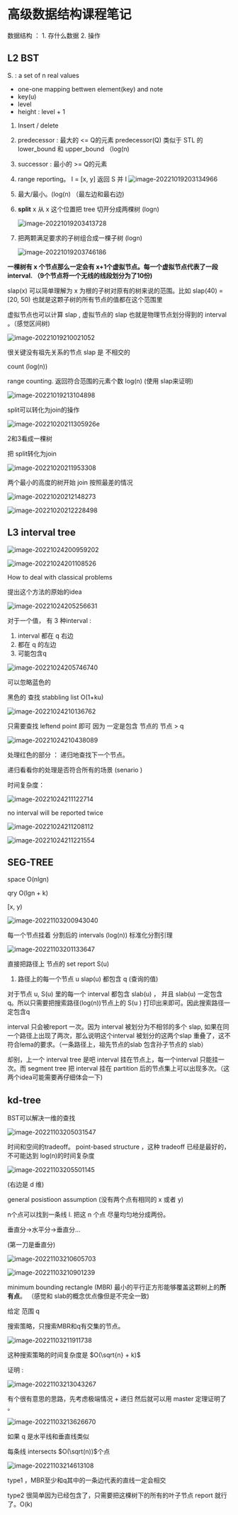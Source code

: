 # 高级数据结构课程笔记 

数据结构 ： 1. 存什么数据 2. 操作

## L2 BST

S. : a set of n real values 

* one-one mapping bettwen element(key) and note
* key(u)
* level 
* height : level  + 1

1. Insert / delete 
2. predecessor :  最大的 <= Q的元素  predecessor(Q)  类似于 STL 的 lower_bound 和 upper_bound  （log(n)

3. successor : 最小的 >= Q的元素 
4. range reporting。  I = [x, y]  返回 S 并 I  ![image-20221019203134966](my_note.assets/image-20221019203134966.png)

5. 最大/最小。(log(n) （最左边和最右边) 

6. **split** x 从 x 这个位置把 tree 切开分成两棵树 (logn)

   ![image-20221019203413728](my_note.assets/image-20221019203413728.png)

7. 把两颗满足要求的子树组合成一棵子树 (logn)

   ![image-20221019203746186](my_note.assets/image-20221019203746186.png)

**一棵树有 x 个节点那么一定会有 x+1个虚拟节点。每一个虚拟节点代表了一段 interval. （9个节点将一个无线的线段划分为了10份)** 

slap(x) 可以简单理解为 x 为根的子树对原有的树来说的范围。比如 slap(40) = [20, 50) 也就是这颗子树的所有节点的值都在这个范围里 

 虚拟节点也可以计算 slap , 虚拟节点的 slap 也就是物理节点划分得到的 interval 。（感觉区间树)

![image-20221019210021052](my_note.assets/image-20221019210021052.png)



很关键没有祖先关系的节点 slap 是 不相交的

count (log(n))

range counting.  返回符合范围的元素个数  log(n) (使用 slap来证明)

![image-20221019213104898](my_note.assets/image-20221019213104898.png)

split可以转化为join的操作

![image-20221020211305926](my_note.assets/image-20221020211305926.png)e

2和3看成一棵树

把 split转化为join 

![image-20221020211953308](my_note.assets/image-20221020211953308.png)

两个最小的高度的树开始 join 按照最差的情况

![image-20221020212148273](my_note.assets/image-20221020212148273.png)

![image-20221020212228498](my_note.assets/image-20221020212228498.png)

## L3 interval tree

 ![image-20221024200959202](my_note.assets/image-20221024200959202.png)

![image-20221024201108526](my_note.assets/image-20221024201108526.png)

How to deal with classical problems 

提出这个方法的原始的idea 

![image-20221024205256631](my_note.assets/image-20221024205256631.png)

对于一个值， 有 3 种interval : 

1. interval 都在 q 右边
2. 都在 q 的左边 
3. 可能包含q 

![image-20221024205746740](my_note.assets/image-20221024205746740.png)

可以忽略蓝色的 

黑色的 查找 stabbling list  O(1+ku)

![image-20221024210136762](my_note.assets/image-20221024210136762.png)

只需要查找 leftend point 即可 因为 一定是包含 节点的 节点  > q 

![image-20221024210438089](my_note.assets/image-20221024210438089.png)

处理红色的部分 ： 递归地查找下一个节点。 

递归看看你的处理是否符合所有的场景 (senario )

时间复杂度： 

![image-20221024211122714](my_note.assets/image-20221024211122714.png)

no interval will be reported twice 

![image-20221024211208112](my_note.assets/image-20221024211208112.png)

![image-20221024211221554](my_note.assets/image-20221024211221554.png)

## SEG-TREE 

space O(nlgn)

qry  O(lgn + k) 

[x, y)

![image-20221103200943040](my_note.assets/image-20221103200943040.png)

每一个节点挂着 分割后的 intervals (log(n)) 标准化分割引理

![image-20221103201133647](my_note.assets/image-20221103201133647.png)

直接把路径上 节点的 set report  S(u)  

1. 路径上的每一个节点 u slap(u) 都包含 q (查询的值)

对于节点 u, S(u) 里的每一个 interval 都包含  slab(u) ， 并且 slab(u) 一定包含 q。所以只需要把搜索路径(log(n))节点上的 S(u ) 打印出来即可。因此搜索路径一定包含q

interval 只会被report 一次。因为 interval 被划分为不相邻的多个 slap, 如果在同一个路径上出现了两次，那么说明这个interval 被划分的这两个slap 重叠了，这不符合lema的要求。（一条路径上，祖先节点的slab 包含孙子节点的 slab） 

却别，上一个 interval tree 是吧 interval 挂在节点上，每一个interval 只能挂一次。而 segment tree 把 interval 挂在 partition 后的节点集上可以出现多次。（这两个idea可能需要再仔细体会一下)

## kd-tree 

BST可以解决一维的查找

![image-20221103205031547](my_note.assets/image-20221103205031547.png)

时间和空间的tradeoff。 point-based structure ，这种 tradeoff 已经是最好的，不可能达到 log(n)的时间复杂度

![image-20221103205501145](my_note.assets/image-20221103205501145.png)

(右边是 d 维)

general posistioon assumption (没有两个点有相同的 x 或者 y)

n个点可以找到一条线 l. 把这 n 个点 尽量均匀地分成两份。

垂直分->水平分->垂直分...

(第一刀是垂直分)

![image-20221103210605703](my_note.assets/image-20221103210605703.png)

![image-20221103210901239](my_note.assets/image-20221103210901239.png)

minimum bounding rectangle (MBR) 最小的平行正方形能够覆盖这颗树上的**所有点**。 （感觉和 slab的概念优点像但是不完全一致) 

给定 范围 q 

搜索策略，只搜索MBR和q有交集的节点。

![image-20221103211911738](my_note.assets/image-20221103211911738.png)

这种搜索策略的时间复杂度是  $O(\sqrt{n} + k)$

证明 : 

![image-20221103213043267](my_note.assets/image-20221103213043267.png)

有个很有意思的思路，先考虑极端情况 + 递归 然后就可以用 master 定理证明了 。

![image-20221103213626670](my_note.assets/image-20221103213626670.png)

如果 q 是水平线和垂直线类似

每条线 intersects  $O(\sqrt(n))$个点

![image-20221103214613108](my_note.assets/image-20221103214613108.png)

type1 ，MBR至少和q其中的一条边代表的直线一定会相交

type2 很简单因为已经包含了，只需要把这棵树下的所有的叶子节点 report 就行了。O(k)